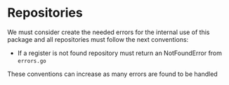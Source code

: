 # Repositories

We must consider create the needed errors for the internal use of this package and all repositories must follow the next conventions:

- If a register is not found repository must return an NotFoundError from `errors.go`

These conventions can increase as many errors are found to be handled
